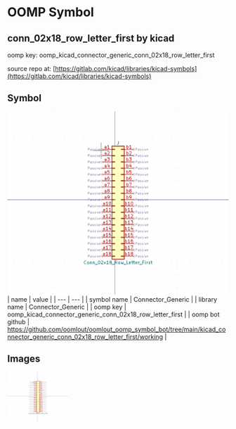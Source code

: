 # OOMP Symbol  
## conn_02x18_row_letter_first  by kicad  
  
oomp key: oomp_kicad_connector_generic_conn_02x18_row_letter_first  
  
source repo at: [https://gitlab.com/kicad/libraries/kicad-symbols](https://gitlab.com/kicad/libraries/kicad-symbols)  
## Symbol  
  
[![working.png](working_600.png)](working.png)  
| name | value | 
| --- | --- | 
| symbol name | Connector_Generic | 
| library name | Connector_Generic | 
| oomp key | oomp_kicad_connector_generic_conn_02x18_row_letter_first | 
| oomp bot github | https://github.com/oomlout/oomlout_oomp_symbol_bot/tree/main/kicad_connector_generic_conn_02x18_row_letter_first/working | 
## Images  
  
[![working.png](working_140.png)](working.png)  
